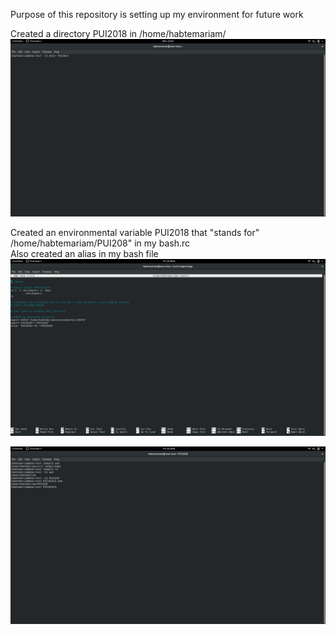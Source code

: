 Purpose of this repository is setting up my environment for future work

Created a directory PUI2018 in /home/habtemariam/
![Screen Shot](https://github.com/Fekade/PUI2018_fb1182/blob/master/screenshot-01.jpg)

Created an environmental variable PUI2018 that "stands for" /home/habtemariam/PUI208" in my bash.rc   
Also created an alias in my bash file
![Screen Shot](https://github.com/Fekade/PUI2018_fb1182/blob/master/screenshot-02.jpg)


![Screen Shot](https://github.com/Fekade/PUI2018_fb1182/blob/master/screenshot-03.jpg)
